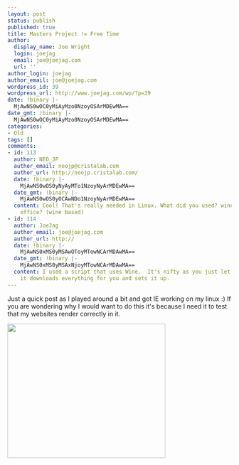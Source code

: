 ```yaml
---
layout: post
status: publish
published: true
title: Masters Project != Free Time
author:
  display_name: Joe Wright
  login: joejag
  email: joe@joejag.com
  url: ''
author_login: joejag
author_email: joe@joejag.com
wordpress_id: 39
wordpress_url: http://www.joejag.com/wp/?p=39
date: !binary |-
  MjAwNS0wOC0yMiAyMzo0NzoyOSArMDEwMA==
date_gmt: !binary |-
  MjAwNS0wOC0yMiAyMzo0NzoyOSArMDEwMA==
categories:
- Old
tags: []
comments:
- id: 113
  author: NEO_JP
  author_email: neojp@cristalab.com
  author_url: http://neojp.cristalab.com/
  date: !binary |-
    MjAwNS0wOS0yNyAyMTo1NzoyNyArMDEwMA==
  date_gmt: !binary |-
    MjAwNS0wOS0yOCAwNDo1NzoyNyArMDEwMA==
  content: Cool! That's really needed in Linux. What did you used? wine? crossover
    office? (wine based)
- id: 114
  author: JoeJag
  author_email: joe@joejag.com
  author_url: http://
  date: !binary |-
    MjAwNS0xMS0yMSAwOToyMTowNCArMDAwMA==
  date_gmt: !binary |-
    MjAwNS0xMS0yMSAxNjoyMTowNCArMDAwMA==
  content: I used a script that uses Wine.  It's nifty as you just let it run and
    it downloads everything for you and sets it up.
---
```

<p>Just a quick post as I played around a bit and got IE working on my linux :)  If you are wondering why I would want to do this it's because I need it to test that my websites render correctly in it.</p></p>
<p>
<a href="/i/ie.png"><img src="/i/ie.png"/ width="355" height="302"/ border="0"/ /></a></p></p>
